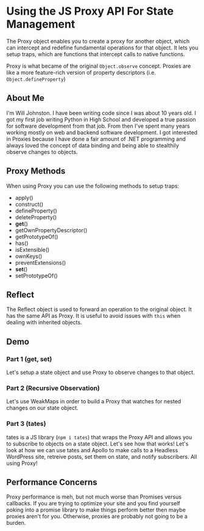 # Using the JS Proxy API For State Management
The Proxy object enables you to create a proxy for another object, which can intercept and redefine fundamental operations for that object. It lets you setup traps, which are functions that intercept calls to native functions.

Proxy is what became of the original `Object.observe` concept. Proxies are like a more feature-rich version of property descriptors (i.e. `Object.defineProperty`)

## About Me
I'm Will Johnston. I have been writing code since I was about 10 years old. I got my first job writing Python in High School and developed a true passion for software development from that job. From then I've spent many years working mostly on web and backend software development. I got interested in Proxies because I have done a fair amount of .NET programming and always loved the concept of data binding and being able to stealthily observe changes to objects.

## Proxy Methods
When using Proxy you can use the following methods to setup traps:

- apply()
- construct()
- defineProperty()
- deleteProperty()
- **get**()
- getOwnPropertyDescriptor()
- getPrototypeOf()
- has()
- isExtensible()
- ownKeys()
- preventExtensions()
- **set**()
- setPrototypeOf()

## Reflect
The Reflect object is used to forward an operation to the original object. It has the same API as Proxy. It is useful to avoid issues with `this` when dealing with inherited objects.

## Demo
### Part 1 (get, set)
Let's setup a state object and use Proxy to observe changes to that object.

### Part 2 (Recursive Observation)
Let's use WeakMaps in order to build a Proxy that watches for nested changes on our state object.

### Part 3 (tates)
tates is a JS library (`npm i tates`) that wraps the Proxy API and allows you to subscribe to objects on a state object. Let's see how that works! Let's look at how we can use tates and Apollo to make calls to a Headless WordPress site, retreive posts, set them on state, and notify subscribers. All using Proxy!

## Performance Concerns
Proxy performance is meh, but not much worse than Promises versus callbacks. If you are trying to optimize your site and you find yourself poking into a promise library to make things perform better then maybe proxies aren't for you. Otherwise, proxies are probably not going to be a burden.
